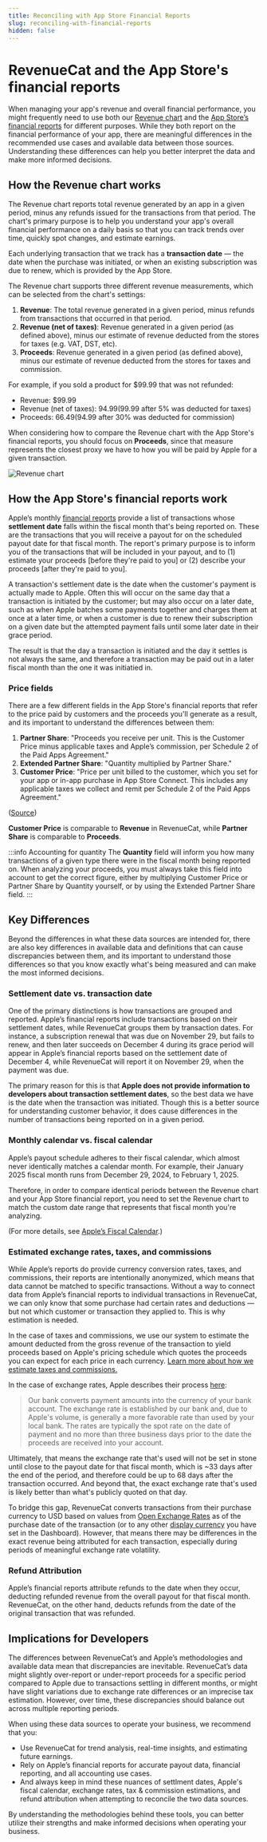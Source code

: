 ```yaml
---
title: Reconciling with App Store Financial Reports
slug: reconciling-with-financial-reports
hidden: false
---
```


# RevenueCat and the App Store's financial reports

When managing your app's revenue and overall financial performance, you might frequently need to use both our [Revenue chart](https://app.revenuecat.com/charts/revenue) and the [App Store’s financial reports](https://developer.apple.com/help/app-store-connect/getting-paid/download-financial-reports/) for different purposes. While they both report on the financial performance of your app, there are meaningful differences in the recommended use cases and available data between those sources. Understanding these differences can help you better interpret the data and make more informed decisions.

## How the Revenue chart works

The Revenue chart reports total revenue generated by an app in a given period, minus any refunds issued for the transactions from that period. The chart's primary purpose is to help you understand your app's overall financial performance on a daily basis so that you can track trends over time, quickly spot changes, and estimate earnings.

Each underlying transaction that we track has a **transaction date** — the date when the purchase was initiated, or when an existing subscription was due to renew, which is provided by the App Store.

The Revenue chart supports three different revenue measurements, which can be selected from the chart's settings:

1. **Revenue**: The total revenue generated in a given period, minus refunds from transactions that occurred in that period.
2. **Revenue (net of taxes)**: Revenue generated in a given period (as defined above), minus our estimate of revenue deducted from the stores for taxes (e.g. VAT, DST, etc).
3. **Proceeds**: Revenue generated in a given period (as defined above), minus our estimate of revenue deducted from the stores for taxes and commission.

For example, if you sold a product for $99.99 that was not refunded:

- Revenue: $99.99
- Revenue (net of taxes): $94.99 ($99.99 after 5% was deducted for taxes)
- Proceeds: $66.49 ($94.99 after 30% was deducted for commission)

When considering how to compare the Revenue chart with the App Store's financial reports, you should focus on **Proceeds**, since that measure represents the closest proxy we have to how you will be paid by Apple for a given transaction.

![Revenue chart](/images/revenue-chart.png)

## How the App Store's financial reports work

Apple’s monthly [financial reports](https://developer.apple.com/help/app-store-connect/getting-paid/download-financial-reports/) provide a list of transactions whose **settlement date** falls within the fiscal month that's being reported on. These are the transactions that you will receive a payout for on the scheduled payout date for that fiscal month. The report's primary purpose is to inform you of the transactions that will be included in your payout, and to (1) estimate your proceeds [before they're paid to you] or (2) describe your proceeds [after they're paid to you].

A transaction's settlement date is the date when the customer's payment is actually made to Apple. Often this will occur on the same day that a transaction is initiated by the customer; but may also occur on a later date, such as when Apple batches some payments together and charges them at once at a later time, or when a customer is due to renew their subscription on a given date but the attempted payment fails until some later date in their grace period.

The result is that the day a transaction is initiated and the day it settles is not always the same, and therefore a transaction may be paid out in a later fiscal month than the one it was initiatied in.

### Price fields

There are a few different fields in the App Store's financial reports that refer to the price paid by customers and the proceeds you'll generate as a result, and its important to understand the differences between them:

1. **Partner Share**: "Proceeds you receive per unit. This is the Customer Price minus applicable taxes and Apple’s commission, per Schedule 2 of the Paid Apps Agreement."
2. **Extended Partner Share**: "Quantity multiplied by Partner Share."
3. **Customer Price**: "Price per unit billed to the customer, which you set for your app or in-app purchase in App Store Connect. This includes any applicable taxes we collect and remit per Schedule 2 of the Paid Apps Agreement."

([Source](https://developer.apple.com/help/app-store-connect/reference/financial-report-fields))

**Customer Price** is comparable to **Revenue** in RevenueCat, while **Partner Share** is comparable to **Proceeds**.

:::info Accounting for quantity
The **Quantity** field will inform you how many transactions of a given type there were in the fiscal month being reported on. When analyzing your proceeds, you must always take this field into account to get the correct figure, either by multiplying Customer Price or Partner Share by Quantity yourself, or by using the Extended Partner Share field.
:::

## Key Differences

Beyond the differences in what these data sources are intended for, there are also key differences in available data and definitions that can cause discrepancies between them, and its important to understand those differences so that you know exactly what's being measured and can make the most informed decisions.

### Settlement date vs. transaction date

One of the primary distinctions is how transactions are grouped and reported. Apple’s financial reports include transactions based on their settlement dates, while RevenueCat groups them by transaction dates. For instance, a subscription renewal that was due on November 29, but fails to renew, and then later succeeds on December 4 during its grace period will appear in Apple’s financial reports based on the settlement date of December 4, while RevenueCat will report it on November 29, when the payment was due.

The primary reason for this is that **Apple does not provide information to developers about transaction settlement dates**, so the best data we have is the date when the transaction was initiated. Though this is a better source for understanding customer behavior, it does cause differences in the number of transactions being reported on in a given period.

### Monthly calendar vs. fiscal calendar

Apple’s payout schedule adheres to their fiscal calendar, which almost never identically matches a calendar month. For example, their January 2025 fiscal month runs from December 29, 2024, to February 1, 2025.

Therefore, in order to compare identical periods between the Revenue chart and your App Store financial report, you need to set the Revenue chart to match the custom date range that represents that fiscal month you're analyzing.

(For more details, see [Apple’s Fiscal Calendar](https://www.revenuecat.com/blog/growth/apple-fiscal-calendar-year-payment-dates/).)

### Estimated exchange rates, taxes, and commissions

While Apple’s reports do provide currency conversion rates, taxes, and commissions, their reports are intentionally anonymized, which means that data cannot be matched to specific transactions. Without a way to connect data from Apple’s financial reports to individual transactions in RevenueCat, we can only know that some purchase had certain rates and deductions — but not which customer or transaction they applied to. This is why estimation is needed.

In the case of taxes and commissions, we use our system to estimate the amount deducted from the gross revenue of the transaction to yield proceeds based on Apple's pricing schedule which quotes the proceeds you can expect for each price in each currency. [Learn more about how we estimate taxes and commissions.](https://www.revenuecat.com/docs/dashboard-and-metrics/taxes-and-commissions)

In the case of exchange rates, Apple describes their process [here](https://developer.apple.com/help/app-store-connect/getting-paid/overview-of-receiving-payments):

> Our bank converts payment amounts into the currency of your bank account. The exchange rate is established by our bank and, due to Apple's volume, is generally a more favorable rate than used by your local bank. The rates are typically the spot rate on the date of payment and no more than three business days prior to the date the proceeds are received into your account.

Ultimately, that means the exchange rate that's used will not be set in stone until close to the payout date for that fiscal month, which is ~33 days after the end of the period, and therefore could be up to 68 days after the transaction occurred. And beyond that, the exact exchange rate that's used is likely better than what's publicly quoted on that day.

To bridge this gap, RevenueCat converts transactions from their purchase currency to USD based on values from [Open Exchange Rates](https://openexchangerates.org/) as of the purchase date of the transaction (or to any other [display currency](https://www.revenuecat.com/docs/dashboard-and-metrics/display-currency) you have set in the Dashboard). However, that means there may be differences in the exact revenue being attributed for each transaction, especially during periods of meaningful exchange rate volatility.

### Refund Attribution

Apple’s financial reports attribute refunds to the date when they occur, deducting refunded revenue from the overall payout for that fiscal month. RevenueCat, on the other hand, deducts refunds from the date of the original transaction that was refunded.

## Implications for Developers

The differences between RevenueCat’s and Apple’s methodologies and available data mean that discrepancies are inevitable. RevenueCat’s data might slightly over-report or under-report proceeds for a specific period compared to Apple due to transactions settling in different months, or might have slight variations due to exchange rate differences or an imprecise tax estimation. However, over time, these discrepancies should balance out across multiple reporting periods.

When using these data sources to operate your business, we recommend that you:

- Use RevenueCat for trend analysis, real-time insights, and estimating future earnings.
- Rely on Apple’s financial reports for accurate payout data, financial reporting, and all accounting use cases.
- And always keep in mind these nuances of settlment dates, Apple's fiscal calendar, exchange rates, tax & commission estimations, and refund attribution when attempting to reconcile the two data sources.

By understanding the methodologies behind these tools, you can better utilize their strengths and make informed decisions when operating your business.
